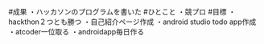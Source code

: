 #成果
・ハッカソンのプログラムを書いた
#ひとこと
・競プロ
#目標
・hackthon２つとも勝つ
・自己紹介ページ作成
・android studio todo app作成
・atcoder一位取る
・androidapp毎日作る
